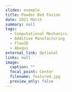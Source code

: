 ```yaml
---
slides: example
title: Powder Bed Fusion
date: 2021 March
summary: null
tags:
  - Computational Mechanics
  - Additive Manufacturing
  - Flow3D
  - Abaqus
external_link: Optional
links: null
image:
  caption: ""
  focal_point: Center
  filename: featured.jpg
  preview_only: false
---
```

